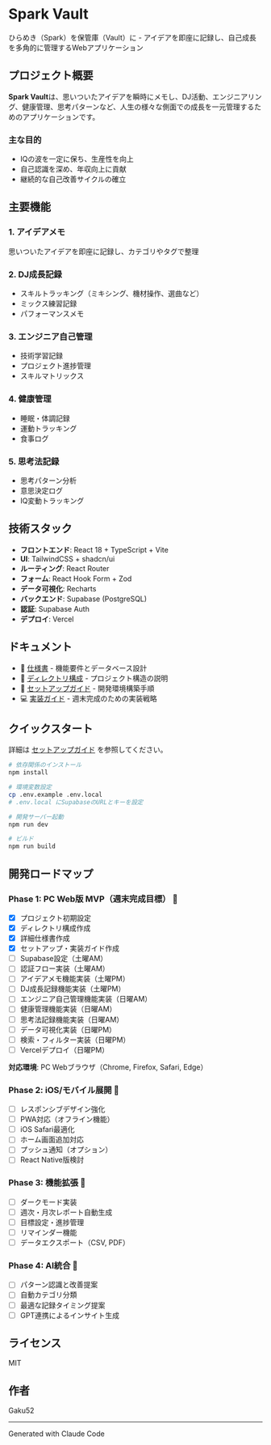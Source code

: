 # Spark Vault

ひらめき（Spark）を保管庫（Vault）に - アイデアを即座に記録し、自己成長を多角的に管理するWebアプリケーション

## プロジェクト概要

**Spark Vault**は、思いついたアイデアを瞬時にメモし、DJ活動、エンジニアリング、健康管理、思考パターンなど、人生の様々な側面での成長を一元管理するためのアプリケーションです。

### 主な目的

- IQの波を一定に保ち、生産性を向上
- 自己認識を深め、年収向上に貢献
- 継続的な自己改善サイクルの確立

## 主要機能

### 1. アイデアメモ
思いついたアイデアを即座に記録し、カテゴリやタグで整理

### 2. DJ成長記録
- スキルトラッキング（ミキシング、機材操作、選曲など）
- ミックス練習記録
- パフォーマンスメモ

### 3. エンジニア自己管理
- 技術学習記録
- プロジェクト進捗管理
- スキルマトリックス

### 4. 健康管理
- 睡眠・体調記録
- 運動トラッキング
- 食事ログ

### 5. 思考法記録
- 思考パターン分析
- 意思決定ログ
- IQ変動トラッキング

## 技術スタック

- **フロントエンド**: React 18 + TypeScript + Vite
- **UI**: TailwindCSS + shadcn/ui
- **ルーティング**: React Router
- **フォーム**: React Hook Form + Zod
- **データ可視化**: Recharts
- **バックエンド**: Supabase (PostgreSQL)
- **認証**: Supabase Auth
- **デプロイ**: Vercel

## ドキュメント

- 📖 [仕様書](./docs/SPECIFICATION.md) - 機能要件とデータベース設計
- 📁 [ディレクトリ構成](./docs/DIRECTORY_STRUCTURE.md) - プロジェクト構造の説明
- 🚀 [セットアップガイド](./docs/SETUP_GUIDE.md) - 開発環境構築手順
- 💻 [実装ガイド](./docs/IMPLEMENTATION_GUIDE.md) - 週末完成のための実装戦略

## クイックスタート

詳細は [セットアップガイド](./docs/SETUP_GUIDE.md) を参照してください。

```bash
# 依存関係のインストール
npm install

# 環境変数設定
cp .env.example .env.local
# .env.local にSupabaseのURLとキーを設定

# 開発サーバー起動
npm run dev

# ビルド
npm run build
```

## 開発ロードマップ

### Phase 1: PC Web版 MVP（週末完成目標） 🎯
- [x] プロジェクト初期設定
- [x] ディレクトリ構成作成
- [x] 詳細仕様書作成
- [x] セットアップ・実装ガイド作成
- [ ] Supabase設定（土曜AM）
- [ ] 認証フロー実装（土曜AM）
- [ ] アイデアメモ機能実装（土曜PM）
- [ ] DJ成長記録機能実装（土曜PM）
- [ ] エンジニア自己管理機能実装（日曜AM）
- [ ] 健康管理機能実装（日曜AM）
- [ ] 思考法記録機能実装（日曜AM）
- [ ] データ可視化実装（日曜PM）
- [ ] 検索・フィルター実装（日曜PM）
- [ ] Vercelデプロイ（日曜PM）

**対応環境**: PC Webブラウザ（Chrome, Firefox, Safari, Edge）

### Phase 2: iOS/モバイル展開 📱
- [ ] レスポンシブデザイン強化
- [ ] PWA対応（オフライン機能）
- [ ] iOS Safari最適化
- [ ] ホーム画面追加対応
- [ ] プッシュ通知（オプション）
- [ ] React Native版検討

### Phase 3: 機能拡張 🚀
- [ ] ダークモード実装
- [ ] 週次・月次レポート自動生成
- [ ] 目標設定・進捗管理
- [ ] リマインダー機能
- [ ] データエクスポート（CSV, PDF）

### Phase 4: AI統合 🤖
- [ ] パターン認識と改善提案
- [ ] 自動カテゴリ分類
- [ ] 最適な記録タイミング提案
- [ ] GPT連携によるインサイト生成

## ライセンス

MIT

## 作者

Gaku52

---

Generated with Claude Code
